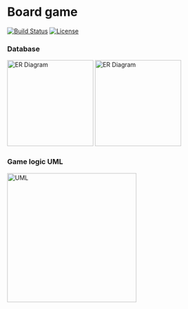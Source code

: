 # Board game
[![Build Status](https://travis-ci.com/DimaStoyanov/Monopoly.svg?token=en9NkkdFCMtXssrvxGvM&branch=master)](https://travis-ci.com/DimaStoyanov/Monopoly)
[![License](http://img.shields.io/:license-mit-blue.svg)](https://github.com/DimaStoyanov/Monopoly/blob/master/LICENSE)

### Database
<img alt="ER Diagram" height="200px" src="https://pp.userapi.com/c840220/v840220414/82fc5/tKc9T4mdGcU.jpg"> <img alt="ER Diagram" height="200px" src="https://pp.userapi.com/c834100/v834100414/e73a1/xN9FUmNLKRQ.jpg">

### Game logic UML
<img alt="UML" height="300px" src="https://sun9-7.userapi.com/c840624/v840624241/647ab/oIPV8S-nN-E.jpg">